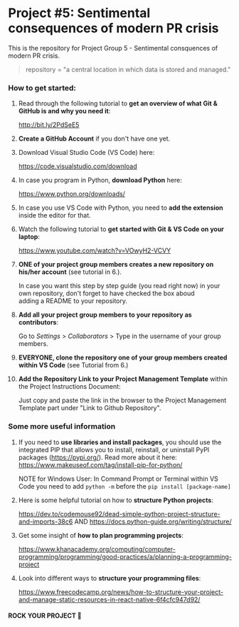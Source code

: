 # Project #5: Sentimental consequences of modern PR crisis
This is the repository for Project Group 5 - Sentimental consquences of modern PR crisis. 
> repository = "a central location in which data is stored and managed."

### How to get started:
1. Read through the following tutorial to **get an overview of what Git & GitHub is and why you need it**: 

   http://bit.ly/2PdSeE5
2. **Create a GitHub Account** if you don't have one yet.
3. Download Visual Studio Code (VS Code) here: 
    
    https://code.visualstudio.com/download
4. In case you program in Python, **download Python** here: 
   
   https://www.python.org/downloads/ 
5. In case you use VS Code with Python, you need to **add the extension** inside the editor for that.
6. Watch the following tutorial to **get started with Git & VS Code on your laptop**: 
    
    https://www.youtube.com/watch?v=VOwyH2-VCVY
7. **ONE of your project group members creates a new repository on his/her account** (see tutorial in 6.). 

   In case you want this step by step guide (you read right now) in your own repository, don't forget to have checked the box aboud   
   adding a README to your repository.
8. **Add all your project group members to your repository as contributors**:
   
   Go to *Settings* > *Collaborators* > Type in the username of your group members.
9. **EVERYONE, clone the repository one of your group members created within VS Code** (see Tutorial from 6.)

10. **Add the Repository Link to your Project Management Template** within the Project Instructions Document:

      Just copy and paste the link in the browser to the Project Management Template part under "Link to Github Repository".

### Some more useful information
1. If you need to **use libraries and install packages**, you should use the integrated PIP that allows you to install, reinstall, or uninstall PyPI packages (https://pypi.org/). Read more about it here: https://www.makeuseof.com/tag/install-pip-for-python/
   
   NOTE for Windows User: In Command Prompt or Terminal within VS Code you need to add `python -m` before the `pip install [package-name]`
2. Here is some helpful tutorial on how to **structure Python projects**: 

      https://dev.to/codemouse92/dead-simple-python-project-structure-and-imports-38c6 AND https://docs.python-guide.org/writing/structure/

3. Get some insight of **how to plan programming projects**: 
    
    https://www.khanacademy.org/computing/computer-programming/programming/good-practices/a/planning-a-programming-project
4. Look into different ways to **structure your programming files**: 
    
    https://www.freecodecamp.org/news/how-to-structure-your-project-and-manage-static-resources-in-react-native-6f4cfc947d92/



#### ROCK YOUR PROJECT 🚀
